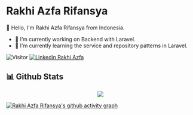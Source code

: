 # Rakhi Azfa Rifansya

👋 Hello, I'm Rakhi Azfa Rifansya from Indonesia.

- 🔭 I’m currently working on Backend with Laravel.
- 🌱 I'm currently learning the service and repository patterns in Laravel.

![Visitor](https://visitor-badge.laobi.icu/badge?page_id=rakhiazfa.rakhiazfa)
[![Linkedin Rakhi Azfa](https://img.shields.io/badge/Linkedin-Rakhi%20Azfa-blue?logo=LinkedIn&logoColor=white)](https://www.linkedin.com/in/rakhiazfa/)

 ## 📊 Github Stats


<space><space>
 
<div align="center">
  <img src="https://github-readme-stats.vercel.app/api?username=rakhiazfa&show_icons=true&theme=midnight-purple">
</div>

<space><space>
 
 [![Rakhi Azfa Rifansya's github activity graph](https://github-readme-activity-graph.cyclic.app/graph?username=rakhiazfa&theme=high-contrast)]([https://github.com/rakhiazfa/github-readme-activity-graph](https://github-readme-activity-graph.cyclic.app/graph?username=rakhiazfa&theme=high-contrast))
